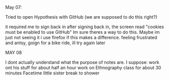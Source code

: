 May 07:

Tried to open Hypothesis with GitHub
(we are supposed to do this right?)

it required me to sign back in
after signing back in, the screen read "cookies must be enabled to use GitHub"
Im sure theres a way to do this. Maybe im just not seeing it
i use firefox if this makes a difference.
feeling frustrated and antsy, goign for a bike ride, ill try again later

MAY 08

I dont actually understand what the purpose of notes are. 
I suppose: work ont his stuff for about half an hour
work on Ethnography class for about 30 minutes
Facetime little sister
break to shower
